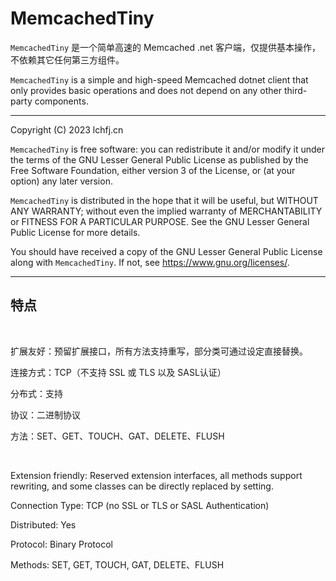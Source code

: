 # MemcachedTiny

`MemcachedTiny` 是一个简单高速的 Memcached .net 客户端，仅提供基本操作，不依赖其它任何第三方组件。

`MemcachedTiny` is a simple and high-speed Memcached dotnet client that only provides basic operations and does not depend on any other third-party components.

---

Copyright (C) 2023 lchfj.cn

`MemcachedTiny` is free software: you can redistribute it and/or modify it under the terms of the GNU Lesser General Public License as published by the Free Software Foundation, either version 3 of the License, or (at your option) any later version.

`MemcachedTiny` is distributed in the hope that it will be useful, but WITHOUT ANY WARRANTY; without even the implied warranty of MERCHANTABILITY or FITNESS FOR A PARTICULAR PURPOSE. See the GNU Lesser General Public License for more details.

You should have received a copy of the GNU Lesser General Public License along with `MemcachedTiny`. If not, see <https://www.gnu.org/licenses/>.

---

## 特点

&nbsp;

扩展友好：预留扩展接口，所有方法支持重写，部分类可通过设定直接替换。

连接方式：TCP（不支持 SSL 或 TLS 以及 SASL认证）

分布式：支持

协议：二进制协议

方法：SET、GET、TOUCH、GAT、DELETE、FLUSH

&nbsp;

Extension friendly: Reserved extension interfaces, all methods support rewriting, and some classes can be directly replaced by setting.

Connection Type: TCP (no SSL or TLS or SASL Authentication)

Distributed: Yes

Protocol: Binary Protocol

Methods: SET, GET, TOUCH, GAT, DELETE、FLUSH
